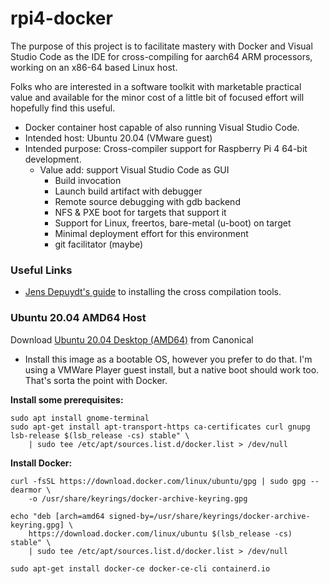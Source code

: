 # rpi4-docker
The purpose of this project is to facilitate mastery with Docker and Visual Studio Code as the IDE for cross-compiling for aarch64 ARM processors, working on an x86-64 based Linux host.

Folks who are interested in a software toolkit with marketable practical value and available for the minor cost of a little bit of focused effort will hopefully find this useful.

- Docker container host capable of also running Visual Studio Code.
- Intended host: Ubuntu 20.04 (VMware guest)
- Intended purpose: Cross-compiler support for Raspberry Pi 4 64-bit development.
  - Value add: support Visual Studio Code as GUI
    - Build invocation
    - Launch build artifact with debugger
    - Remote source debugging with gdb backend
    - NFS & PXE boot for targets that support it
    - Support for Linux, freertos, bare-metal (u-boot) on target
    - Minimal deployment effort for this environment
    - git facilitator (maybe)

### Useful Links ###

- [Jens Depuydt's guide](https://jensd.be/1126/linux/cross-compiling-for-arm-or-aarch64-on-debian-or-ubuntu) to installing the cross compilation tools.

### Ubuntu 20.04 AMD64 Host ###
Download [Ubuntu 20.04 Desktop (AMD64)](https://releases.ubuntu.com/20.04.2.0/ubuntu-20.04.2.0-desktop-amd64.iso) from Canonical 
- Install this image as a bootable OS, however you prefer to do that.  I'm using a VMWare Player guest install, but a native boot should work too.  That's sorta the point with Docker.

**Install some prerequisites:**

    sudo apt install gnome-terminal
    sudo apt-get install apt-transport-https ca-certificates curl gnupg lsb-release $(lsb_release -cs) stable" \
        | sudo tee /etc/apt/sources.list.d/docker.list > /dev/null

**Install Docker:**

    curl -fsSL https://download.docker.com/linux/ubuntu/gpg | sudo gpg --dearmor \
        -o /usr/share/keyrings/docker-archive-keyring.gpg
    
    echo "deb [arch=amd64 signed-by=/usr/share/keyrings/docker-archive-keyring.gpg] \
        https://download.docker.com/linux/ubuntu $(lsb_release -cs) stable" \
        | sudo tee /etc/apt/sources.list.d/docker.list > /dev/null    

    sudo apt-get install docker-ce docker-ce-cli containerd.io


